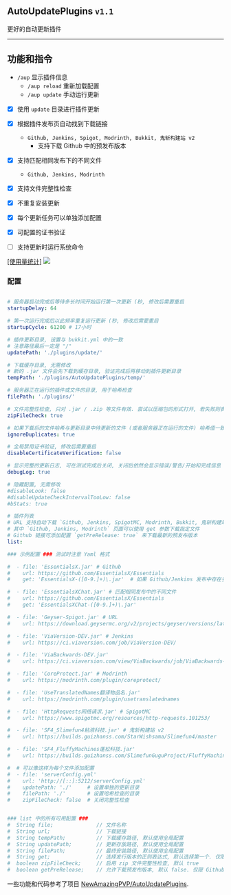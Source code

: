 ## AutoUpdatePlugins `v1.1`
更好的自动更新插件

[//]: # (下载: https://modrinth.com/plugin/AutoUpdatePlugins)

---

## 功能和指令
- `/aup` 显示插件信息
    - `/aup reload` 重新加载配置
    - `/aup update` 手动运行更新


- [x] 使用 `update` 目录进行插件更新
- [x] 根据插件发布页自动找到下载链接
  - `Github, Jenkins, Spigot, Modrinth, Bukkit, 鬼斩构建站 v2`
    - 支持下载 Github 中的预发布版本
- [x] 支持匹配相同发布下的不同文件
  - `Github, Jenkins, Modrinth`
- [x] 支持文件完整性检查
- [x] 不重复安装更新
- [x] 每个更新任务可以单独添加配置
- [x] 可配置的证书验证
- [ ] 支持更新时运行系统命令


[[使用量统计]](https://bstats.org/plugin/bukkit/ApliNi-AutoUpdatePlugins/20629)
<a href="https://bstats.org/plugin/bukkit/ApliNi-AutoUpdatePlugins/20629">![](https://bstats.org/signatures/bukkit/ApliNi-AutoUpdatePlugins.svg)</a>


### 配置
```yaml

# 服务器启动完成后等待多长时间开始运行第一次更新 (秒, 修改后需要重启
startupDelay: 64

# 第一次运行完成后以此频率重复运行更新 (秒, 修改后需要重启
startupCycle: 61200 # 17小时

# 插件更新目录, 设置与 bukkit.yml 中的一致
# 注意路径最后一定是 "/"
updatePath: './plugins/update/'

# 下载缓存目录, 无需修改
# 新的 .jar 文件会先下载到缓存目录, 验证完成后再移动到插件更新目录
tempPath: './plugins/AutoUpdatePlugins/temp/'

# 服务器正在运行的插件或文件的目录, 用于哈希检查
filePath: './plugins/'

# 文件完整性检查, 只对 .jar / .zip 等文件有效. 尝试以压缩包的形式打开, 若失败则表示不完整
zipFileCheck: true

# 如果下载后的文件哈希与更新目录中待更新的文件 (或者服务器正在运行的文件) 哈希值一致则不移动到更新目录 (MD5
ignoreDuplicates: true

# 全局禁用证书验证, 修改后需要重启
disableCertificateVerification: false

# 显示完整的更新日志, 可在测试完成后关闭, 关闭后依然会显示错误/警告/开始和完成信息
debugLog: true

# 隐藏配置, 无需修改
#disableLook: false
#disableUpdateCheckIntervalTooLow: false
#bStats: true

# 插件列表
# URL 支持自动下载 `Github, Jenkins, SpigotMC, Modrinth, Bukkit, 鬼斩构建站 v2` 页面的插件, 其他链接将直接下载
# 其中 `Github, Jenkins, Modrinth` 页面可以使用 get 参数下载指定文件
# Github 链接可添加配置 `getPreRelease: true` 来下载最新的预发布版本
list:

### 示例配置 ### 测试时注意 Yaml 格式

#  - file: 'EssentialsX.jar' # Github
#    url: https://github.com/EssentialsX/Essentials
#    get: 'EssentialsX-([0-9.]+)\.jar'  # 如果 Github/Jenkins 发布中存在多个文件, 则需要匹配其中一个, 否则下载第一个 (使用正则表达式

#  - file: 'EssentialsXChat.jar' # 匹配相同发布中的不同文件
#    url: https://github.com/EssentialsX/Essentials
#    get: 'EssentialsXChat-([0-9.]+)\.jar'

#  - file: 'Geyser-Spigot.jar' # URL
#    url: https://download.geysermc.org/v2/projects/geyser/versions/latest/builds/latest/downloads/spigot

#  - file: 'ViaVersion-DEV.jar' # Jenkins
#    url: https://ci.viaversion.com/job/ViaVersion-DEV/

#  - file: 'ViaBackwards-DEV.jar'
#    url: https://ci.viaversion.com/view/ViaBackwards/job/ViaBackwards-DEV/

#  - file: 'CoreProtect.jar' # Modrinth
#    url: https://modrinth.com/plugin/coreprotect/

#  - file: 'UseTranslatedNames翻译物品名.jar'
#    url: https://modrinth.com/plugin/usetranslatednames

#  - file: 'HttpRequests网络请求.jar' # SpigotMC
#    url: https://www.spigotmc.org/resources/http-requests.101253/

#  - file: 'SF4_Slimefun4粘液科技.jar' # 鬼斩构建站 v2
#    url: https://builds.guizhanss.com/StarWishsama/Slimefun4/master

#  - file: 'SF4_FluffyMachines蓬松科技.jar'
#    url: https://builds.guizhanss.com/SlimefunGuguProject/FluffyMachines/master

#  # 可以像这样为每个文件添加配置
#  - file: 'serverConfig.yml'
#    url: 'http://[::]:5212/serverConfig.yml'
#    updatePath: './'     # 设置单独的更新目录
#    filePath: './'       # 设置哈希检查的目录
#    zipFileCheck: false  # 关闭完整性检查


### list 中的所有可用配置 ###
#  String file;              // 文件名称
#  String url;               // 下载链接
#  String tempPath;          // 下载缓存路径, 默认使用全局配置
#  String updatePath;        // 更新存放路径, 默认使用全局配置
#  String filePath;          // 最终安装路径, 默认使用全局配置
#  String get;               // 选择发行版本的正则表达式, 默认选择第一个. 仅限 Github, Jenkins, Modrinth
#  boolean zipFileCheck;     // 启用 zip 文件完整性检查, 默认 true
#  boolean getPreRelease;    // 允许下载预发布版本, 默认 false. 仅限 Github

```

一些功能和代码参考了项目 [NewAmazingPVP/AutoUpdatePlugins](https://github.com/NewAmazingPVP/AutoUpdatePlugins).
